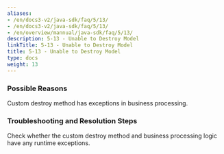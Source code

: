 ```yaml
---
aliases:
- /en/docs3-v2/java-sdk/faq/5/13/
- /en/docs3-v2/java-sdk/faq/5/13/
- /en/overview/mannual/java-sdk/faq/5/13/
description: 5-13 - Unable to Destroy Model
linkTitle: 5-13 - Unable to Destroy Model
title: 5-13 - Unable to Destroy Model
type: docs
weight: 13
---
```







### Possible Reasons

Custom destroy method has exceptions in business processing.

### Troubleshooting and Resolution Steps

Check whether the custom destroy method and business processing logic have any runtime exceptions.


